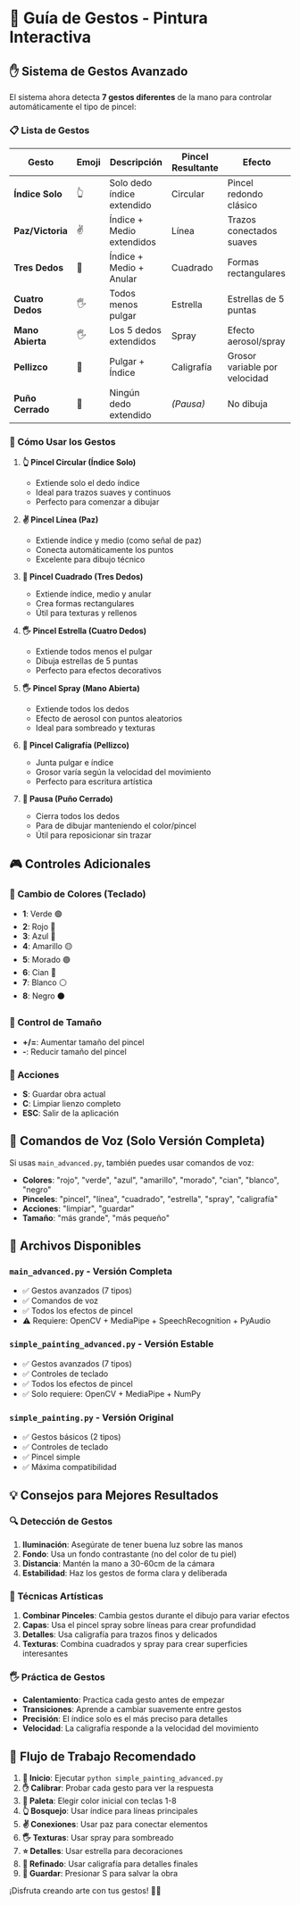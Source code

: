 # 🎨 Guía de Gestos - Pintura Interactiva

## ✋ Sistema de Gestos Avanzado

El sistema ahora detecta **7 gestos diferentes** de la mano para controlar automáticamente el tipo de pincel:

### 📋 Lista de Gestos

| Gesto | Emoji | Descripción | Pincel Resultante | Efecto |
|-------|--------|-------------|-------------------|---------|
| **Índice Solo** | 👆 | Solo dedo índice extendido | Circular | Pincel redondo clásico |
| **Paz/Victoria** | ✌️ | Índice + Medio extendidos | Línea | Trazos conectados suaves |
| **Tres Dedos** | 🤟 | Índice + Medio + Anular | Cuadrado | Formas rectangulares |
| **Cuatro Dedos** | 🖐️ | Todos menos pulgar | Estrella | Estrellas de 5 puntas |
| **Mano Abierta** | 🖐️ | Los 5 dedos extendidos | Spray | Efecto aerosol/spray |
| **Pellizco** | 🤏 | Pulgar + Índice | Caligrafía | Grosor variable por velocidad |
| **Puño Cerrado** | 👊 | Ningún dedo extendido | *(Pausa)* | No dibuja |

### 🎯 Cómo Usar los Gestos

1. **👆 Pincel Circular (Índice Solo)**
   - Extiende solo el dedo índice
   - Ideal para trazos suaves y continuos
   - Perfecto para comenzar a dibujar

2. **✌️ Pincel Línea (Paz)**
   - Extiende índice y medio (como señal de paz)
   - Conecta automáticamente los puntos
   - Excelente para dibujo técnico

3. **🤟 Pincel Cuadrado (Tres Dedos)**
   - Extiende índice, medio y anular
   - Crea formas rectangulares
   - Útil para texturas y rellenos

4. **🖐️ Pincel Estrella (Cuatro Dedos)**
   - Extiende todos menos el pulgar
   - Dibuja estrellas de 5 puntas
   - Perfecto para efectos decorativos

5. **🖐️ Pincel Spray (Mano Abierta)**
   - Extiende todos los dedos
   - Efecto de aerosol con puntos aleatorios
   - Ideal para sombreado y texturas

6. **🤏 Pincel Caligrafía (Pellizco)**
   - Junta pulgar e índice
   - Grosor varía según la velocidad del movimiento
   - Perfecto para escritura artística

7. **👊 Pausa (Puño Cerrado)**
   - Cierra todos los dedos
   - Para de dibujar manteniendo el color/pincel
   - Útil para reposicionar sin trazar

## 🎮 Controles Adicionales

### 🎨 Cambio de Colores (Teclado)
- **1**: Verde 🟢
- **2**: Rojo 🔴  
- **3**: Azul 🔵
- **4**: Amarillo 🟡
- **5**: Morado 🟣
- **6**: Cian 🔷
- **7**: Blanco ⚪
- **8**: Negro ⚫

### 📏 Control de Tamaño
- **+/=**: Aumentar tamaño del pincel
- **-**: Reducir tamaño del pincel

### 💾 Acciones
- **S**: Guardar obra actual
- **C**: Limpiar lienzo completo
- **ESC**: Salir de la aplicación

## 🎤 Comandos de Voz (Solo Versión Completa)

Si usas `main_advanced.py`, también puedes usar comandos de voz:

- **Colores**: "rojo", "verde", "azul", "amarillo", "morado", "cian", "blanco", "negro"
- **Pinceles**: "pincel", "línea", "cuadrado", "estrella", "spray", "caligrafía"
- **Acciones**: "limpiar", "guardar"
- **Tamaño**: "más grande", "más pequeño"

## 🚀 Archivos Disponibles

### `main_advanced.py` - Versión Completa
- ✅ Gestos avanzados (7 tipos)
- ✅ Comandos de voz
- ✅ Todos los efectos de pincel
- ⚠️ Requiere: OpenCV + MediaPipe + SpeechRecognition + PyAudio

### `simple_painting_advanced.py` - Versión Estable
- ✅ Gestos avanzados (7 tipos)
- ✅ Controles de teclado
- ✅ Todos los efectos de pincel
- ✅ Solo requiere: OpenCV + MediaPipe + NumPy

### `simple_painting.py` - Versión Original
- ✅ Gestos básicos (2 tipos)
- ✅ Controles de teclado
- ✅ Pincel simple
- ✅ Máxima compatibilidad

## 💡 Consejos para Mejores Resultados

### 🔍 Detección de Gestos
1. **Iluminación**: Asegúrate de tener buena luz sobre las manos
2. **Fondo**: Usa un fondo contrastante (no del color de tu piel)
3. **Distancia**: Mantén la mano a 30-60cm de la cámara
4. **Estabilidad**: Haz los gestos de forma clara y deliberada

### 🎨 Técnicas Artísticas
1. **Combinar Pinceles**: Cambia gestos durante el dibujo para variar efectos
2. **Capas**: Usa el pincel spray sobre líneas para crear profundidad
3. **Detalles**: Usa caligrafía para trazos finos y delicados
4. **Texturas**: Combina cuadrados y spray para crear superficies interesantes

### 🖐️ Práctica de Gestos
- **Calentamiento**: Practica cada gesto antes de empezar
- **Transiciones**: Aprende a cambiar suavemente entre gestos
- **Precisión**: El índice solo es el más preciso para detalles
- **Velocidad**: La caligrafía responde a la velocidad del movimiento

## 🎯 Flujo de Trabajo Recomendado

1. **🚀 Inicio**: Ejecutar `python simple_painting_advanced.py`
2. **✋ Calibrar**: Probar cada gesto para ver la respuesta
3. **🎨 Paleta**: Elegir color inicial con teclas 1-8
4. **👆 Bosquejo**: Usar índice para líneas principales
5. **✌️ Conexiones**: Usar paz para conectar elementos
6. **🖐️ Texturas**: Usar spray para sombreado
7. **⭐ Detalles**: Usar estrella para decoraciones
8. **🤏 Refinado**: Usar caligrafía para detalles finales
9. **💾 Guardar**: Presionar S para salvar la obra

¡Disfruta creando arte con tus gestos! 🎨✨
